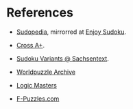 # References

* [Sudopedia](https://www.sudopedia.org/wiki/Main_Page),
   mirrorred at [Enjoy Sudoku](http://sudopedia.enjoysudoku.com/).
* [Cross A+](http://www.cross-plus-a.com/sudoku.htm).
* [Sudoku Variants @
   Sachsentext](http://www.sachsentext.de/en/taxonomy/term/137).
* [Worldpuzzle Archive](https://gp.worldpuzzle.org/content/sudoku-archive)
* [Logic Masters](https://logic-masters.de/Raetselportal/Suche/erweitert.php)


* [F-Puzzles.com](https://www.f-puzzles.com/)
